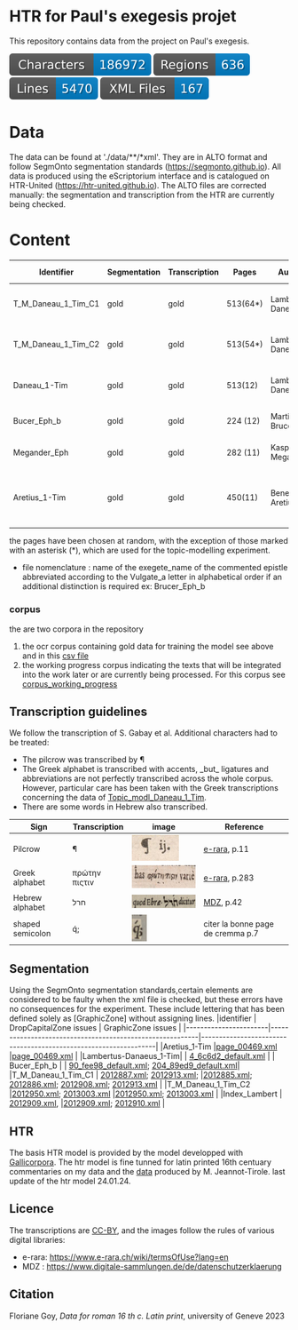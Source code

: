 # HTR for Paul's exegesis projet
 
This repository contains data from the project on Paul's exegesis.

![characters badge](badges/characters.svg) ![regions badge](badges/regions.svg) ![lines badge](badges/lines.svg) ![files badge](badges/files.svg)

# Data

The data can be found at './data/**/*xml'. They are in ALTO format and follow SegmOnto segmentation standards (https://segmonto.github.io). All data is produced using the eScriptorium interface and is catalogued on HTR-United (https://htr-united.github.io). The ALTO files are corrected manually: the segmentation and transcription from the HTR are currently being checked.

# Content

Identifier           |  Segmentation  |  Transcription  |  Pages     |  Author              |  Commentary                                           |  Printer            |  Date  |  Place       |  Link digital book                                             |  Holding institution                  |  Call number
---------------------|----------------|-----------------|------------|----------------------|-------------------------------------------------------|---------------------|--------|--------------|----------------------------------------------------------------|---------------------------------------|--------------------------
T_M_Daneau_1_Tim_C1  |  gold          |  gold           |  513(64*)  |  Lambert Daneau      |  priorem Epistolam ad Timotheum                       |  Eustathius Vignon  |  1577  |  Genève      |  https://doi.org/10.3931/e-rara-6338                           |  Bibliothèque de Genève               |  BGE Cti 1753 BGE S 22877
T_M_Daneau_1_Tim_C2  |  gold          |  gold           |  513(54*)  |  Lambert Daneau      |  priorem Epistolam ad Timotheum                       |  Eustathius Vignon  |  1577  |  Genève      |  https://doi.org/10.3931/e-rara-6338                           |  Bibliothèque de Genève               |  BGE Cti 1753 BGE S 22877
Daneau_1-Tim         |  gold          |  gold           |  513(12)   |  Lambert Daneau      |  priorem Epistolam ad Timotheum                       |  Eustathius Vignon  |  1577  |  Genève      |  https://doi.org/10.3931/e-rara-6338                           |  Bibliothèque de Genève               |  BGE Cti 1753 BGE S 22877
Bucer_Eph_b          |  gold          |  gold           |  224 (12)  |  Martin Brucer       |  Epistolam ad Ephesios                                |  Anonymus           |  1527  |  Strasbourg  |  https://mdz-nbn-resolving.de/urn:nbn:de:bvb:12-bsb00035303-6  |  München Bayerische Staatsbibliothek  |  Polem. 408 Beibd.2
Megander_Eph         |  gold          |  gold           |  282 (11)  |  Kaspar Megander     |  Epistolam ad Ephesios                                |  Henricus Petrus    |  1534  |  Basel       |  https://mdz-nbn-resolving.de/urn:nbn:de:bvb:12-bsb00036972-0  |  München Bayerische Staatsbibliothek  |  Exeg. 700 m
Aretius_1-Tim        |  gold          |  gold           |  450(11)   |  Benedictus Aretius  |  in Epistolas ad Timotheum ad Titum et ad Philemonem  |  Jean Le preux      |  1580  |  Morges      |  https://mdz-nbn-resolving.de/urn:nbn:de:bvb:12-bsb10313792-3  |  München Bayerische Staatsbibliothek  |  Exeg. 53 Beibd.1

the pages have been chosen at random, with the exception of those marked with an asterisk (*), which are used for the topic-modelling experiment. 
- file nomenclature : name of the exegete_name of the commented epistle abbreviated according to the Vulgate_a letter in alphabetical order if an additional distinction is required
  ex: Brucer_Eph_b  

### corpus
the are two corpora in the repository 
1. the ocr corpus containing gold data for training the model see above and in this [csv file](corpus_ocr.csv)
2. the working progress corpus indicating the texts that will be integrated into the work later or are currently being processed. For this corpus see [corpus_working_progress](corpus_working_progress.csv)

## Transcription guidelines

We follow the transcription of S. Gabay et al. Additional characters had to be treated:

- The pilcrow was transcribed by  ¶
- The Greek alphabet is transcribed with accents, \_but\_ ligatures and abbreviations are not perfectly transcribed across the whole corpus. However, particular care has been taken with the Greek transcriptions concerning the data of  [Topic_modl_Daneau_1_Tim](data/Topic_modl_Daneau_1_Tim). 
- There are some words in Hebrew also transcribed. 

| Sign           | Transcription | image                                                                                                                                     | Reference                                                                |
|----------------|---------------|-------------------------------------------------------------------------------------------------------------------------------------------|--------------------------------------------------------------------------|
| Pilcrow        | ¶             | <img src="https://github.com/FourbeFlo/Lambertus/blob/main/images/piedDeMouche_1.jpg" alt="Pillcrow" width="85" height="47">              | [e-rara](https://doi.org/10.3931/e-rara-6338), p.11                      |    
|Greek alphabet  | πρώτην πιςτιν | <img src="https://github.com/FourbeFlo/Lambertus/blob/main/images/greek_alphabet.jpg" alt="Greek alphabet" width="196" height="41">       | [e-rara](https://doi.org/10.3931/e-rara-6338), p.283                     |
|Hebrew alphabet | חרל           | <img src="https://github.com/FourbeFlo/Lambertus/blob/main/images/ps_90_fee98_default.jpg" alt="Hebrew alphabet" width="154" height="24"> | [MDZ](https://mdz-nbn-resolving.de/urn:nbn:de:bvb:12-bsb00035303-6), p.42|
|shaped semicolon| q́;            | <img src="https://github.com/FourbeFlo/Lambertus/blob/main/images/semi-colon%20shapped.png" alt="semi-colon" width="27" height="48">       |citer la bonne page de cremma p.7                                        |             

## Segmentation   
Using the SegmOnto segmentation standards,certain elements are considered to be faulty when the xml file is checked, but these errors have no consequences for the experiment.
These include lettering that has been defined solely as [GraphicZone] without assigning lines. 
|identifier             | DropCapitalZone issues                                   | GraphicZone issues                                              |
|-----------------------|----------------------------------------------------------|-----------------------------------------------------------------|
|Aretius_1-Tim          |[page_00469.xml](data/Aretius_1-Tim/page_00469.xml)       |[page_00469.xml](data/Aretius_1-Tim/page_00469.xml)              |
|Lambertus-Danaeus_1-Tim|                                                          | [4_6c6d2_default.xml](data/Daneau_1-Tim/4_6c6d2_default.xml)    |
|	Bucer_Eph_b           |                                                          | [90_fee98_default.xml](data/Bucer_Eph_b/90_fee98_default.xml);                                                                                                                                                                   [204_89ed9_default.xml](data/Bucer_Eph_b/204_89ed9_default.xml)|
|T_M_Daneau_1_Tim_C1    | [2012887.xml](data/T_M_Daneau_1_Tim_C1/2012887.xml);                                                                                                                                                                            [2012913.xml](data/T_M_Daneau_1_Tim_C1/2012913.xml);    |[2012885.xml](data/T_M_Daneau_1_Tim_C1/2012885.xml);                                                                                                                                                                            [2012886.xml](data/T_M_Daneau_1_Tim_C1/2012886.xml);                                                                                                                                                                            [2012908.xml](data/T_M_Daneau_1_Tim_C1/2012908.xml);                                                                                                                                                                            [2012913.xml](data/T_M_Daneau_1_Tim_C1/2012913.xml)               |
|T_M_Daneau_1_Tim_C2    |[2012950.xml](data/T_M_Daneau_1_Tim_C2/2012950.xml);                                                                                                                                                                                              [2013003.xml](data/T_M_Daneau_1_Tim_C2/2013003.xml) |[2012950.xml](data/T_M_Daneau_1_Tim_C2/2012950.xml);                                                                                                                                                                                             [2013003.xml](data/T_M_Daneau_1_Tim_C2/2013003.xml)   |
|Index_Lambert          | [2012909.xml](data/index_Lambert/2012909.xml),          |[2012909.xml](data/index_Lambert/2012909.xml);                                                                                                                                                                                               [2012910.xml](data/index_Lambert/2012910.xml)                     |


## HTR
The basis HTR model is provided by the model developped with [Gallicorpora](https://github.com/Gallicorpora/Segmentation-and-HTR-Models). 
The htr model is fine tunned for latin printed 16th centuary commentaries on my data and the [data](https://github.com/FoNDUE-HTR/FONDUE-LA-PRINT-16) produced by M. Jeannot-Tirole.
last update of the htr model 24.01.24.

## Licence 
The transcriptions are [CC-BY](https://creativecommons.org/licenses/by/4.0), and the images follow the rules of various digital libraries:
- e-rara: https://www.e-rara.ch/wiki/termsOfUse?lang=en
- MDZ : https://www.digitale-sammlungen.de/de/datenschutzerklaerung
  
## Citation
Floriane Goy, _Data for roman 16 th c. Latin print_,  university of Geneve 2023
 
